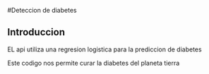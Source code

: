 #Deteccion de diabetes

## Introduccion

EL api utiliza una regresion logistica para la prediccion de diabetes

Este codigo nos permite curar la diabetes del planeta tierra

